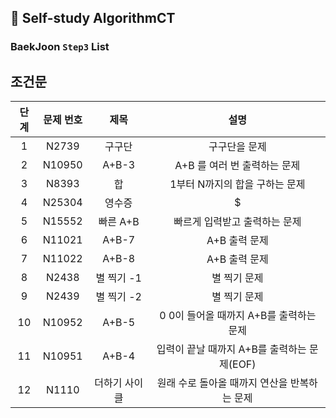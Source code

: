 ## 📖 Self-study AlgorithmCT

### BaekJoon ```Step3``` List
## 조건문

| 단계  | 문제 번호  |   제목    |              설명              |
|:---:|:------:|:-------:|:----------------------------:|
|  1  | N2739  |   구구단   |           구구단을 문제            |
|  2  | N10950 |  A+B-3  |      A+B 를 여러 번 출력하는 문제      |
|  3  | N8393  |    합    |      1부터 N까지의 합을 구하는 문제      |
|  4  | N25304 |   영수증   |              $               |
|  5  | N15552 | 빠른 A+B  |       빠르게 입력받고 출력하는 문제       |
|  6  | N11021 |  A+B-7  |          A+B 출력 문제           |
|  7  | N11022 |  A+B-8  |          A+B 출력 문제           |
|  8  | N2438  | 별 찍기 -1 |           별 찍기 문제            |
|  9  | N2439  | 별 찍기 -2 |           별 찍기 문제            |
| 10  | N10952 |  A+B-5  |  0 0이 들어올 때까지 A+B를 출력하는 문제   |
| 11  | N10951 |  A+B-4  | 입력이 끝날 때까지 A+B를 출력하는 문제(EOF) |
| 12  | N1110  | 더하기 사이클 |  원래 수로 돌아올 때까지 연산을 반복하는 문제   |
